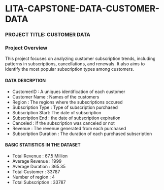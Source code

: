 # LITA-CAPSTONE-DATA-CUSTOMER-DATA

### PROJECT TITLE: CUSTOMER DATA

### Project Overview
This project focuses on analyzing customer subscription trends, including patterns in subscriptions, cancellations, and renewals. It also aims to identify the most popular subscription types among customers.

#### DATA DESCRPTION
- CustomerID : A uniques identification of each customer
- Customer Name : Names of the customers
- Region : The regions where the subscriptions occured
- Subscription Type : Type of subscription purchased
- Subscription Start: The date of subscription
- Subscription End : the date of subscription expiration
- Canceled : If the subscription was canceled or not
- Revenue : The revenue generated from each purchased
- Subscription Duration : The duration of each purchased subscription


#### BASIC STATISTICS IN THE DATASET
- Total Revenue : 67.5 Million
- Average Revenue : 1999
- Average Duration : 365.35
- Total Customer : 33787
- Number of region : 4
- Total Subscription : 33787

